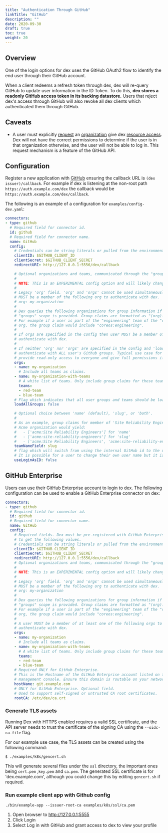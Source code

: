 ```yaml
---
title: "Authentication Through GitHub"
linkTitle: "GitHub"
description: ""
date: 2020-09-30
draft: true
toc: true
weight: 20
---
```


## Overview

One of the login options for dex uses the GitHub OAuth2 flow to identify the end user through their GitHub account.

When a client redeems a refresh token through dex, dex will re-query GitHub to update user information in the ID Token. To do this, __dex stores a readonly GitHub access token in its backing datastore.__ Users that reject dex's access through GitHub will also revoke all dex clients which authenticated them through GitHub.

## Caveats

* A user must explicitly [request][github-request-org-access] an [organization][github-orgs] give dex [resource access][github-approve-org-access]. Dex will not have the correct permissions to determine if the user is in that organization otherwise, and the user will not be able to log in. This request mechanism is a feature of the GitHub API.

## Configuration

Register a new application with [GitHub][github-oauth2] ensuring the callback URL is `(dex issuer)/callback`. For example if dex is listening at the non-root path `https://auth.example.com/dex` the callback would be `https://auth.example.com/dex/callback`.

The following is an example of a configuration for `examples/config-dev.yaml`:

```yaml
connectors:
- type: github
  # Required field for connector id.
  id: github
  # Required field for connector name.
  name: GitHub
  config:
    # Credentials can be string literals or pulled from the environment.
    clientID: $GITHUB_CLIENT_ID
    clientSecret: $GITHUB_CLIENT_SECRET
    redirectURI: http://127.0.0.1:5556/dex/callback

    # Optional organizations and teams, communicated through the "groups" scope.
    #
    # NOTE: This is an EXPERIMENTAL config option and will likely change.
    #
    # Legacy 'org' field. 'org' and 'orgs' cannot be used simultaneously. A user
    # MUST be a member of the following org to authenticate with dex.
    # org: my-organization
    #
    # Dex queries the following organizations for group information if the
    # "groups" scope is provided. Group claims are formatted as "(org):(team)".
    # For example if a user is part of the "engineering" team of the "coreos"
    # org, the group claim would include "coreos:engineering".
    #
    # If orgs are specified in the config then user MUST be a member of at least one of the specified orgs to
    # authenticate with dex.
    #
    # If neither 'org' nor 'orgs' are specified in the config and 'loadAllGroups' setting set to true then user
    # authenticate with ALL user's Github groups. Typical use case for this setup:
    # provide read-only access to everyone and give full permissions if user has 'my-organization:admins-team' group claim.  
    orgs:
    - name: my-organization
      # Include all teams as claims.
    - name: my-organization-with-teams
      # A white list of teams. Only include group claims for these teams.
      teams:
      - red-team
      - blue-team
    # Flag which indicates that all user groups and teams should be loaded.
    loadAllGroups: false

    # Optional choice between 'name' (default), 'slug', or 'both'.
    #
    # As an example, group claims for member of 'Site Reliability Engineers' in
    # Acme organization would yield:
    #   - ['acme:Site Reliability Engineers'] for 'name'
    #   - ['acme:site-reliability-engineers'] for 'slug'
    #   - ['acme:Site Reliability Engineers', 'acme:site-reliability-engineers'] for 'both'
    teamNameField: slug
    # flag which will switch from using the internal GitHub id to the users handle (@mention) as the user id.
    # It is possible for a user to change their own user name but it is very rare for them to do so
    useLoginAsID: false
```

## GitHub Enterprise

Users can use their GitHub Enterprise account to login to dex. The following configuration can be used to enable a GitHub Enterprise connector on dex:

```yaml
connectors:
- type: github
  # Required field for connector id.
  id: github
  # Required field for connector name.
  name: GitHub
  config:
    # Required fields. Dex must be pre-registered with GitHub Enterprise
    # to get the following values.
    # Credentials can be string literals or pulled from the environment.
    clientID: $GITHUB_CLIENT_ID
    clientSecret: $GITHUB_CLIENT_SECRET
    redirectURI: http://127.0.0.1:5556/dex/callback
    # Optional organizations and teams, communicated through the "groups" scope.
    #
    # NOTE: This is an EXPERIMENTAL config option and will likely change.
    #
    # Legacy 'org' field. 'org' and 'orgs' cannot be used simultaneously. A user
    # MUST be a member of the following org to authenticate with dex.
    # org: my-organization
    #
    # Dex queries the following organizations for group information if the
    # "groups" scope is provided. Group claims are formatted as "(org):(team)".
    # For example if a user is part of the "engineering" team of the "coreos"
    # org, the group claim would include "coreos:engineering".
    #
    # A user MUST be a member of at least one of the following orgs to
    # authenticate with dex.
    orgs:
    - name: my-organization
      # Include all teams as claims.
    - name: my-organization-with-teams
      # A white list of teams. Only include group claims for these teams.
      teams:
      - red-team
      - blue-team
    # Required ONLY for GitHub Enterprise.
    # This is the Hostname of the GitHub Enterprise account listed on the
    # management console. Ensure this domain is routable on your network.
    hostName: git.example.com
    # ONLY for GitHub Enterprise. Optional field.
    # Used to support self-signed or untrusted CA root certificates.
    rootCA: /etc/dex/ca.crt
```

### Generate TLS assets

Running Dex with HTTPS enabled requires a valid SSL certificate, and the API server needs to trust the certificate of the signing CA using the `--oidc-ca-file` flag.

For our example use case, the TLS assets can be created using the following command:

```
$ ./examples/k8s/gencert.sh 
```

This will generate several files under the `ssl` directory, the important ones being `cert.pem` ,`key.pem` and `ca.pem`. The generated SSL certificate is for 'dex.example.com', although you could change this by editing `gencert.sh` if required.

### Run example client app with Github config

```
./bin/example-app --issuer-root-ca examples/k8s/ssl/ca.pem
```

1. Open browser to http://127.0.0.1:5555
2. Click Login
3. Select Log in with GitHub and grant access to dex to view your profile

[github-oauth2]: https://github.com/settings/applications/new
[github-orgs]: https://developer.github.com/v3/orgs/
[github-request-org-access]: https://help.github.com/articles/requesting-organization-approval-for-oauth-apps/
[github-approve-org-access]: https://help.github.com/articles/approving-oauth-apps-for-your-organization/
